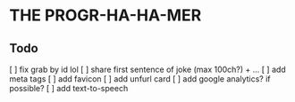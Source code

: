 # THE PROGR-HA-HA-MER

## Todo
[ ] fix grab by id lol
[ ] share first sentence of joke (max 100ch?) + ...
[ ] add meta tags
[ ] add favicon
[ ] add unfurl card
[ ] add google analytics? if possible?
[ ] add text-to-speech